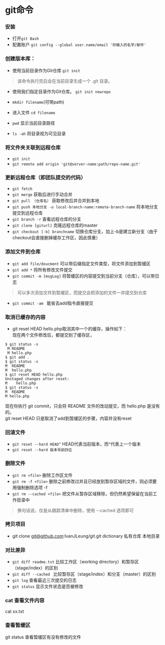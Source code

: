 # git命令
### 安装
* 打开`git Bash`  
* 配置账户 `git config --global user.name/email '你输入的名字/邮件'`

### 创建版本库：
* 使用当前目录作为Git仓库 `git init`
>该命令执行完后会在当前目录生成一个 .git 目录。
* 使用我们指定目录作为Git仓库。 `git init newrepo`

* `mkdir filename`(可带path)  
* 进入文件 `cd filename`  
* `pwd` 显示当前目录路径
* `ls -ah` 将目录视为可见目录

### 将文件夹关联到远程仓库 
* `git init`
*  `git remote add origin 'git@server-name:path/repo-name.git'`

### 更新远程仓库（即团队提交的代码）
* `git fetch` 
* `git merge` 获取后进行手动合并
* `git pull （仓库名）`  获取修改后并合并到本地
* `git push 本地分支 -u local-branch-name:remote-branch-name`  将本地分支提交到远程仓库
* `git branch -r` 查看远程仓库的分支
* `git clone [giturl]` 克隆远程仓库的master
* `git checkout [-b] branchname` 切换仓库分支，加上-b是建立新分支（由于checkout会直接删掉缓存工作区，因此慎重）

### 添加文件到仓库
* `git add file/doucment`  可以带后缀指定文件类型，将文件添加到暂缓区
* `git add *`  将所有修改文件提交
* `git commit -m [msgLog]`  将暂缓区的内容提交到当前分支（仓库），可以带日志
> 可以多次添加文件到暂缓区，而提交会把添加的文件一并提交到仓库
* `git commit -am `  能省去add指令直接提交

### 取消已缓存的内容
* git reset HEAD hello.php取消其中一个的缓存，操作如下：  
现在两个文件修改后，都提交到了缓存区，
```
$ git status -s
 M README
 M hello.php
$ git add .
$ git status -s
M  README
M  hello.php
$ git reset HEAD hello.php 
Unstaged changes after reset:
M    hello.php
$ git status -s
M  README
M hello.php
 ```
现在你执行 git commit，只会将 README 文件的改动提交，而 hello.php 是没有的。  
git reset HEAD 只是取消了add到暂缓区的步骤，内容并没有reset

### 回滚文件
* `git reset --hard HEAD^`  HEAD代表当前版本，而^代表上一个版本
* `git reset --hard 版本号前四位`

### 删除文件
* `git rm <file>` 删除工作区文件
* `git rm -f <file>`   删除之前修改过并且已经放到暂存区域的文件，则必须要用强制删除选项 -f
* `git rm --cached <file>`  把文件从暂存区域移除，但仍然希望保留在当前工作目录中
> 换句话说，仅是从跟踪清单中删除，使用 --cached 选项即可

### 拷贝项目
* git clone git@github.com:IvanJLeung/git.git dictionary   私有仓库 本地目录

### 对比差异
* `git diff readme.txt`  比较工作区（working directory）和暂存区（stage/index）的区别
* `git diff --cached `   比较暂存区（stage/index）和分支（master）的区别
* `git log`   查看最近三次提交的日志
* `git status`  显示文件状态是否被修改

### cat 查看文件内容
cat xx.txt

### 查看暂缓区 
git status  查看暂缓区有没有修改的文件
